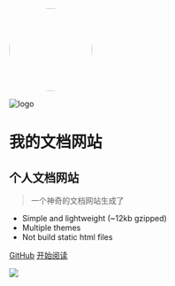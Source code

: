 <div class="cover-main"><img width="150px" src="http://img.netbian.com/file/2019/0425/7c37f209b6a696a58d6a5a52b2833d1d.jpg" style="border-radius: 50%">
<br/>



![logo](_media/icon.svg)
# 我的文档网站
## 个人文档网站
> 一个神奇的文档网站生成了

* Simple and lightweight (~12kb gzipped)
* Multiple themes
* Not build static html files

[GitHub](https://github.com/docsifyjs/docsify/)
[开始阅读](/README)

<!-- 背景图片 -->
![](http://img.netbian.com/file/2019/0425/7c37f209b6a696a58d6a5a52b2833d1d.jpg)
